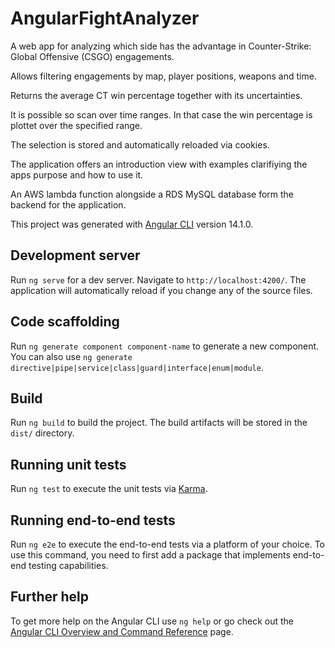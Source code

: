 # AngularFightAnalyzer

A web app for analyzing which side has the advantage in Counter-Strike: Global Offensive (CSGO) engagements.

Allows filtering engagements by map, player positions, weapons and time.

Returns the average CT win percentage together with its uncertainties.

It is possible so scan over time ranges. In that case the win percentage is plottet over the specified range.

The selection is stored and automatically reloaded via cookies.

The application offers an introduction view with examples clarifiying the apps purpose and how to use it.

An AWS lambda function alongside a RDS MySQL database form the backend for the application.

This project was generated with [Angular CLI](https://github.com/angular/angular-cli) version 14.1.0.

## Development server

Run `ng serve` for a dev server. Navigate to `http://localhost:4200/`. The application will automatically reload if you change any of the source files.

## Code scaffolding

Run `ng generate component component-name` to generate a new component. You can also use `ng generate directive|pipe|service|class|guard|interface|enum|module`.

## Build

Run `ng build` to build the project. The build artifacts will be stored in the `dist/` directory.

## Running unit tests

Run `ng test` to execute the unit tests via [Karma](https://karma-runner.github.io).

## Running end-to-end tests

Run `ng e2e` to execute the end-to-end tests via a platform of your choice. To use this command, you need to first add a package that implements end-to-end testing capabilities.

## Further help

To get more help on the Angular CLI use `ng help` or go check out the [Angular CLI Overview and Command Reference](https://angular.io/cli) page.

